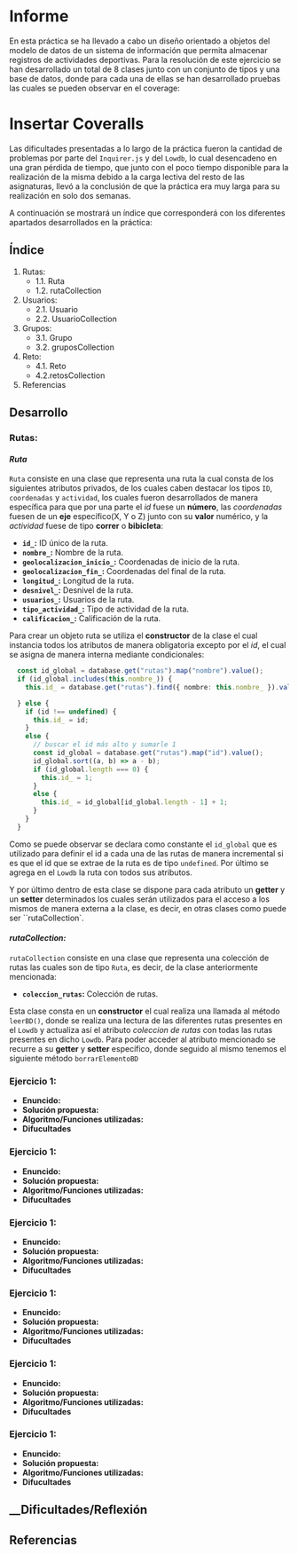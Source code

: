# Informe 

En esta práctica se ha llevado a cabo un diseño orientado a objetos del modelo de datos de un sistema de información que permita almacenar registros de actividades deportivas. Para la resolución de este ejercicio se han desarrollado un total de 8 clases junto con un conjunto de tipos y una base de datos, donde para cada una de ellas se han desarrollado pruebas las cuales se pueden observar en el coverage: 

# Insertar Coveralls

Las dificultades presentadas a lo largo de la práctica fueron la cantidad de problemas por parte del ```Inquirer.js``` y del ```Lowdb```, lo cual desencadeno en una gran pérdida de tiempo, que junto con el poco tiempo disponible para la realización de la misma debido a la carga lectiva del resto de las asignaturas, llevó a la conclusión de que la práctica era muy larga para su realización en solo dos semanas.

A continuación se mostrará un índice que corresponderá con los diferentes apartados desarrollados en la práctica:

## Índice

1. Rutas:
    - 1.1. Ruta
    - 1.2. rutaCollection
2. Usuarios:
    - 2.1. Usuario
    - 2.2. UsuarioCollection
3. Grupos:
    - 3.1. Grupo
    - 3.2. gruposCollection
4. Reto:
    - 4.1. Reto
    - 4.2.retosCollection
5. Referencias

## Desarrollo

### __Rutas:__ 

#### _Ruta_

`Ruta` consiste en una clase que representa una ruta la cual consta de los siguientes atributos privados, de los cuales caben destacar los tipos `ID`, `coordenadas` y `actividad`, los cuales fueron desarrollados de manera específica para que por una parte el _id_ fuese un __número__, las _coordenadas_ fuesen de un __eje__ específico(X, Y o Z) junto con su __valor__ numérico, y la _actividad_ fuese de tipo __correr__ o __bibicleta__:

- __`id_`:__ ID único de la ruta.
- __`nombre_`:__ Nombre de la ruta.
- __`geolocalizacion_inicio_`:__ Coordenadas de inicio de la ruta.
- __`geolocalizacion_fin_`:__ Coordenadas del final de la ruta.
- __`longitud_`:__ Longitud de la ruta.
- __`desnivel_`:__ Desnivel de la ruta.
- __`usuarios_`:__ Usuarios de la ruta.
- __`tipo_actividad_`:__ Tipo de actividad de la ruta.
- __`calificacion_`:__ Calificación de la ruta.

Para crear un objeto ruta se utiliza el __constructor__ de la clase el cual instancia todos los atributos de manera obligatoria excepto por el _id_, el cual se asigna de manera interna mediante condicionales:

```ts
  const id_global = database.get("rutas").map("nombre").value();
  if (id_global.includes(this.nombre_)) {
    this.id_ = database.get("rutas").find({ nombre: this.nombre_ }).value().id;

  } else {
    if (id !== undefined) {
      this.id_ = id;
    }
    else {
      // buscar el id más alto y sumarle 1
      const id_global = database.get("rutas").map("id").value();
      id_global.sort((a, b) => a - b);
      if (id_global.length === 0) {
        this.id_ = 1;
      }
      else {
        this.id_ = id_global[id_global.length - 1] + 1;
      }
    }
  }
```

Como se puede observar se declara como constante el `id_global` que es utilizado para definir el id a cada una de las rutas de manera incremental si es que el id que se extrae de la ruta es de tipo `undefined`. Por último se agrega en el `Lowdb` la ruta con todos sus atributos.

Y por último dentro de esta clase se dispone para cada atributo un __getter__ y un __setter__ determinados los cuales serán utilizados para el acceso a los mismos de manera externa a la clase, es decir, en otras clases como puede ser ``rutaCollection`.

#### _rutaCollection:_ 

`rutaCollection` consiste en una clase que representa una colección de rutas las cuales son de tipo `Ruta`, es decir, de la clase anteriormente mencionada:

- __`coleccion_rutas`:__ Colección de rutas.

Esta clase consta en un __constructor__ el cual realiza una llamada al método `leerBD()`, donde se realiza una lectura de las diferentes rutas presentes en el `Lowdb` y actualiza así el atributo _coleccion de rutas_ con todas las rutas presentes en dicho `Lowdb`. Para poder acceder al atributo mencionado se recurre a su __getter__ y __setter__ específico, donde seguido al mismo tenemos el siguiente método `borrarElementoBD`

### __Ejercicio 1:__ 

- __Enuncido:__
- __Solución propuesta:__
- __Algoritmo/Funciones utilizadas:__
- __Difucultades__

### __Ejercicio 1:__ 

- __Enuncido:__
- __Solución propuesta:__
- __Algoritmo/Funciones utilizadas:__
- __Difucultades__

### __Ejercicio 1:__ 

- __Enuncido:__
- __Solución propuesta:__
- __Algoritmo/Funciones utilizadas:__
- __Difucultades__

### __Ejercicio 1:__ 

- __Enuncido:__
- __Solución propuesta:__
- __Algoritmo/Funciones utilizadas:__
- __Difucultades__

### __Ejercicio 1:__ 

- __Enuncido:__
- __Solución propuesta:__
- __Algoritmo/Funciones utilizadas:__
- __Difucultades__

### __Ejercicio 1:__ 

- __Enuncido:__
- __Solución propuesta:__
- __Algoritmo/Funciones utilizadas:__
- __Difucultades__

## __Dificultades/Reflexión

## Referencias

[]()
[]()
[]()
[]()
[]()
[]()
[]()
[]()
[]()
[]()
